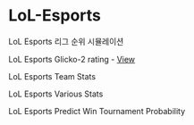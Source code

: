 # LoL-Esports

LoL Esports 리그 순위 시뮬레이션

LoL Esports Glicko-2 rating - [View](https://posky.github.io/LoL-Esports/table.html)

LoL Esports Team Stats

LoL Esports Various Stats

LoL Esports Predict Win Tournament Probability
